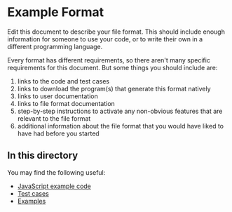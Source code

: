 # Example Format

Edit this document to describe your file format.  This should include enough information for someone to use your code, or to write their own in a different programming language.

Every format has different requirements, so there aren't many specific requirements for this document.  But some things you should include are:

1. links to the code and test cases
2. links to download the program(s) that generate this format natively
3. links to user documentation
4. links to file format documentation
5. step-by-step instructions to activate any non-obvious features that are relevant to the file format
6. additional information about the file format that you would have liked to have had before you started

## In this directory

You may find the following useful:

- [JavaScript example code](engine.js)
- [Test cases](test.js)
- [Examples](examples/)
